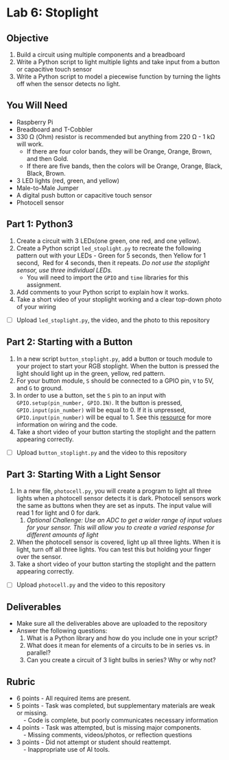 # Lab 6: Stoplight
## Objective

1. Build a circuit using multiple components and a breadboard
2. Write a Python script to light multiple lights and take input from a button or capacitive touch sensor
3. Write a Python script to model a piecewise function by turning the lights off when the sensor detects no light.

## You Will Need

- Raspberry Pi
- Breadboard and T-Cobbler
- 330 Ω (Ohm) resistor is recommended but anything from 220 Ω - 1 kΩ will work.
	- If there are four color bands, they will be Orange, Orange, Brown, and then Gold.
	- If there are five bands, then the colors will be Orange, Orange, Black, Black, Brown.
- 3 LED lights (red, green, and yellow) 
- Male-to-Male Jumper 
- A digital push button or capacitive touch sensor
- Photocell sensor

## Part 1: Python3

1. Create a circuit with 3 LEDs(one green, one red, and one yellow).
2. Create a Python script `led_stoplight.py`  to recreate the following pattern out with your LEDs - Green for 5 seconds, then Yellow for 1 second,  Red for 4 seconds, then it repeats. _Do not use the stoplight sensor, use three individual LEDs._  
	- You will need to import the `GPIO` and `time` libraries for this assignment.
3. Add comments to your Python script to explain how it works.
4. Take a short video of your stoplight working and a clear top-down photo of your wiring

- [ ] Upload `led_stoplight.py`, the video, and the photo to this repository 

## Part 2: Starting with a Button

1. In a new script `button_stoplight.py`, add a button or touch module to your project to start your RGB stoplight. When the button is pressed the light should light up in the green, yellow, red pattern.
2. For your button module, `S` should be connected to a GPIO pin, `V` to 5V, and `G` to ground.
3. In order to use a button, set the `S` pin to an input with `GPIO.setup(pin_number, GPIO.IN)`. It the button is pressed, `GPIO.input(pin_number)` will be equal to 0. If it is unpressed, `GPIO.input(pin_number)` will be equal to 1. See this [resource](https://docs.sunfounder.com/projects/umsk/en/latest/05_raspberry_pi/pi_lesson22_touch_sensor.html) for more information on wiring and the code. 
4. Take a short video of your button starting the stoplight and the pattern appearing correctly.

- [ ] Upload `button_stoplight.py`  and the video to this repository

## Part 3: Starting With a Light Sensor

1. In a new file, `photocell.py`, you will create a program to light all three lights when a photocell sensor detects it is dark. Photocell sensors work the same as buttons when they are set as inputs. The input value will read 1 for light and 0 for dark. 
	1. *Optional Challenge: Use an ADC to get a wider range of input values for your sensor. This will allow you to create a varied response for different amounts of light*
2. When the photocell sensor is covered, light up all three lights. When it is light, turn off all three lights. You can test this but holding your finger over the sensor. 
3. Take a short video of your button starting the stoplight and the pattern appearing correctly.

- [ ] Upload `photocell.py`  and the video to this repository
## Deliverables

- Make sure all the deliverables above are  uploaded to the repository
- Answer the following questions:
	1. What is a Python library and how do you include one in your script?
	2. What does it mean for elements of a circuits to be in series vs. in parallel?
	3. Can you create a circuit of 3 light bulbs in series? Why or why not?
## Rubric 

- 6 points - All required items are present.    
- 5 points - Task was completed, but supplementary materials are weak or missing.    
    - Code is complete, but poorly communicates necessary information
- 4 points - Task was attempted, but is missing major components.    
    - Missing comments, videos/photos, or reflection questions  
- 3 points - Did not attempt or student should reattempt.  
    - Inappropriate use of AI tools.
